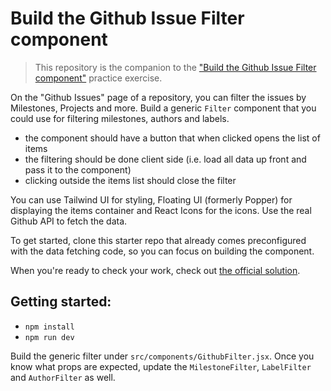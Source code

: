 # Build the Github Issue Filter component

> This repository is the companion to the ["Build the Github Issue Filter component"](https://reactpractice.dev/exercise/build-the-github-issue-filter-component/?utm_source=github&utm_medium=social&utm_campaign=github-issue-filter-component) practice exercise.

On the "Github Issues" page of a repository, you can filter the issues by Milestones, Projects and more.
Build a generic `Filter` component that you could use for filtering milestones, authors and labels.

- the component should have a button that when clicked opens the list of items
- the filtering should be done client side (i.e. load all data up front and pass it to the component)
- clicking outside the items list should close the filter

You can use Tailwind UI for styling, Floating UI (formerly Popper) for displaying the items container and React Icons for the icons.
Use the real Github API to fetch the data.

To get started, clone this starter repo that already comes preconfigured with the data fetching code, so you can focus on building the component.

When you're ready to check your work, check out [the official solution](https://reactpractice.dev/solution/tutorial-build-the-github-issue-filter-component/?utm_source=github&utm_medium=social&utm_campaign=github-issue-filter-component).

## Getting started:

- `npm install`
- `npm run dev`

Build the generic filter under `src/components/GithubFilter.jsx`.
Once you know what props are expected, update the `MilestoneFilter`, `LabelFilter` and `AuthorFilter` as well.
